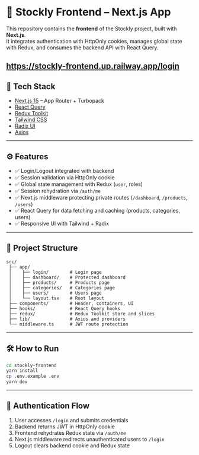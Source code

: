 # 🎨 Stockly Frontend – Next.js App

This repository contains the **frontend** of the Stockly project, built with **Next.js**.  
It integrates authentication with HttpOnly cookies, manages global state with Redux, and consumes the backend API with React Query.

https://stockly-frontend.up.railway.app/login
---

## 🚀 Tech Stack

- [Next.js 15](https://nextjs.org/) – App Router + Turbopack
- [React Query](https://tanstack.com/query/latest)
- [Redux Toolkit](https://redux-toolkit.js.org/)
- [Tailwind CSS](https://tailwindcss.com/)
- [Radix UI](https://www.radix-ui.com/)
- [Axios](https://axios-http.com/)

---

## ⚙️ Features

- ✅ Login/Logout integrated with backend
- ✅ Session validation via HttpOnly cookie
- ✅ Global state management with Redux (`user`, roles)
- ✅ Session rehydration via `/auth/me`
- ✅ Next.js middleware protecting private routes (`/dashboard`, `/products`, `/users`)
- ✅ React Query for data fetching and caching (products, categories, users)
- ✅ Responsive UI with Tailwind + Radix

---

## 📂 Project Structure

```
src/
 ├── app/
 │    ├── login/        # Login page
 │    ├── dashboard/    # Protected dashboard
 │    ├── products/     # Products page
 │    ├── categories/   # Categories page
 │    ├── users/        # Users page
 │    └── layout.tsx    # Root layout
 ├── components/        # Header, containers, UI
 ├── hooks/             # React Query hooks
 ├── redux/             # Redux Toolkit store and slices
 ├── lib/               # Axios and providers
 └── middleware.ts      # JWT route protection
```

---

## 🛠️ How to Run

```bash
cd stockly-frontend
yarn install
cp .env.example .env
yarn dev
```

---

## 🔐 Authentication Flow

1. User accesses `/login` and submits credentials
2. Backend returns JWT in HttpOnly cookie
3. Frontend rehydrates Redux state via `/auth/me`
4. Next.js middleware redirects unauthenticated users to `/login`
5. Logout clears backend cookie and Redux state
